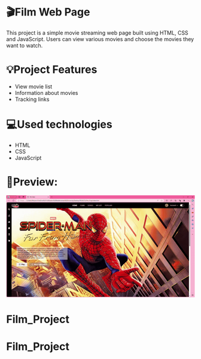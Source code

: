 # 🎬Film Web Page

This project is a simple movie streaming web page built using HTML, CSS and JavaScript. Users can view various movies and choose the movies they want to watch.

# 💡Project Features

- View movie list
- Information about movies
- Tracking links

# 💻Used technologies 
- HTML
- CSS
- JavaScript

# 💎Preview:
![](FilmSitesi.gif)

# Film_Project
# Film_Project
